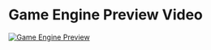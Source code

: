 # Game Engine Preview Video
[![Game Engine Preview](https://i3.ytimg.com/vi/1yB5XI6l6NU/maxresdefault.jpg)](https://www.youtube.com/watch?v=1yB5XI6l6NU)

